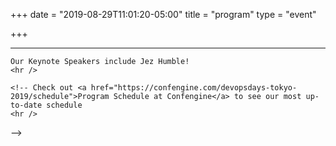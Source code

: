 +++
date = "2019-08-29T11:01:20-05:00"
title = "program"
type = "event"

+++

<div class = "row">
  <div class = "col-md-12">
    <hr />

    Our Keynote Speakers include Jez Humble!
    <hr />

    <!-- Check out <a href="https://confengine.com/devopsdays-tokyo-2019/schedule">Program Schedule at Confengine</a> to see our most up-to-date schedule
    <hr />
  </div> -->
</div>
